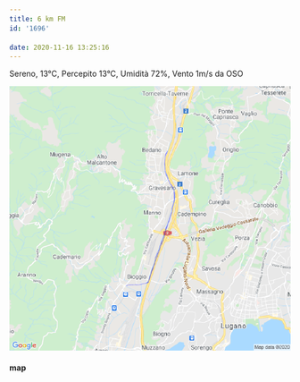 ```yaml
---
title: 6 km FM
id: '1696'

date: 2020-11-16 13:25:16
---
```


Sereno, 13°C, Percepito 13°C, Umidità 72%, Vento 1m/s da OSO

![image](/images/2021/08/20201116-activity-map.png)

#### map
